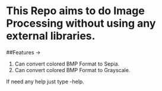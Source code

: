# This Repo aims to do Image Processing without using any external libraries.
##Features ->
1. Can convert colored BMP Format to Sepia.
2. Can convert colored BMP Format to Grayscale.

If need any help just type -help.
